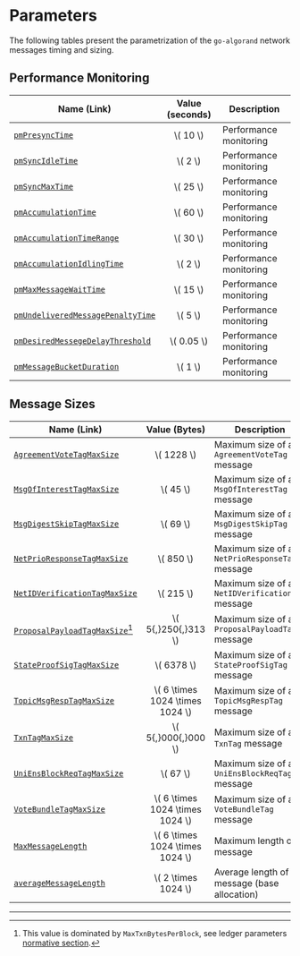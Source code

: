 # Parameters

The following tables present the parametrization of the `go-algorand` network messages
timing and sizing.

## Performance Monitoring

| Name (Link)                                                                                                                                           | Value (seconds) | Description            |
|-------------------------------------------------------------------------------------------------------------------------------------------------------|:---------------:|------------------------|
| [`pmPresyncTime`](https://github.com/algorand/go-algorand/blob/b7b3e5e3c9a83cbd6bd038f4f1856039d941b958/network/connPerfMon.go#L40)                   |   \\( 10 \\)    | Performance monitoring |
| [`pmSyncIdleTime`](https://github.com/algorand/go-algorand/blob/b7b3e5e3c9a83cbd6bd038f4f1856039d941b958/network/connPerfMon.go#L41)                  |    \\( 2 \\)    | Performance monitoring |
| [`pmSyncMaxTime`](https://github.com/algorand/go-algorand/blob/b7b3e5e3c9a83cbd6bd038f4f1856039d941b958/network/connPerfMon.go#L42)                   |   \\( 25 \\)    | Performance monitoring |
| [`pmAccumulationTime`](https://github.com/algorand/go-algorand/blob/b7b3e5e3c9a83cbd6bd038f4f1856039d941b958/network/connPerfMon.go#L43)              |   \\( 60 \\)    | Performance monitoring |
| [`pmAccumulationTimeRange`](https://github.com/algorand/go-algorand/blob/b7b3e5e3c9a83cbd6bd038f4f1856039d941b958/network/connPerfMon.go#L44)         |   \\( 30 \\)    | Performance monitoring |
| [`pmAccumulationIdlingTime`](https://github.com/algorand/go-algorand/blob/b7b3e5e3c9a83cbd6bd038f4f1856039d941b958/network/connPerfMon.go#L45)        |    \\( 2 \\)    | Performance monitoring |
| [`pmMaxMessageWaitTime`](https://github.com/algorand/go-algorand/blob/b7b3e5e3c9a83cbd6bd038f4f1856039d941b958/network/connPerfMon.go#L46)            |   \\( 15 \\)    | Performance monitoring |
| [`pmUndeliveredMessagePenaltyTime`](https://github.com/algorand/go-algorand/blob/b7b3e5e3c9a83cbd6bd038f4f1856039d941b958/network/connPerfMon.go#L47) |    \\( 5 \\)    | Performance monitoring |
| [`pmDesiredMessegeDelayThreshold`](https://github.com/algorand/go-algorand/blob/b7b3e5e3c9a83cbd6bd038f4f1856039d941b958/network/connPerfMon.go#L48)  |  \\( 0.05 \\)   | Performance monitoring |
| [`pmMessageBucketDuration`](https://github.com/algorand/go-algorand/blob/b7b3e5e3c9a83cbd6bd038f4f1856039d941b958/network/connPerfMon.go#L49)         |    \\( 1 \\)    | Performance monitoring |

## Message Sizes

| Name (Link)                                                                                                                                   |           Value (Bytes)           | Description                                      |
|-----------------------------------------------------------------------------------------------------------------------------------------------|:---------------------------------:|--------------------------------------------------|
| [`AgreementVoteTagMaxSize`](https://github.com/algorand/go-algorand/blob/df0613a04432494d0f437433dd1efd02481db838/protocol/tags.go#L54)       |           \\( 1228 \\)            | Maximum size of an `AgreementVoteTag` message    |
| [`MsgOfInterestTagMaxSize`](https://github.com/algorand/go-algorand/blob/df0613a04432494d0f437433dd1efd02481db838/protocol/tags.go#L57)       |            \\( 45 \\)             | Maximum size of a `MsgOfInterestTag` message     |
| [`MsgDigestSkipTagMaxSize`](https://github.com/algorand/go-algorand/blob/df0613a04432494d0f437433dd1efd02481db838/protocol/tags.go#L60)       |            \\( 69 \\)             | Maximum size of a `MsgDigestSkipTag` message     |
| [`NetPrioResponseTagMaxSize`](https://github.com/algorand/go-algorand/blob/df0613a04432494d0f437433dd1efd02481db838/protocol/tags.go#L63)     |            \\( 850 \\)            | Maximum size of a `NetPrioResponseTag` message   |
| [`NetIDVerificationTagMaxSize`](https://github.com/algorand/go-algorand/blob/df0613a04432494d0f437433dd1efd02481db838/protocol/tags.go#L66)   |            \\( 215 \\)            | Maximum size of a `NetIDVerificationTag` message |
| [`ProposalPayloadTagMaxSize`](https://github.com/algorand/go-algorand/blob/df0613a04432494d0f437433dd1efd02481db838/protocol/tags.go#L70)[^1] |       \\( 5{,}250{,}313 \\)       | Maximum size of a `ProposalPayloadTag` message   |
| [`StateProofSigTagMaxSize`](https://github.com/algorand/go-algorand/blob/df0613a04432494d0f437433dd1efd02481db838/protocol/tags.go#L73)       |           \\( 6378 \\)            | Maximum size of a `StateProofSigTag` message     |
| [`TopicMsgRespTagMaxSize`](https://github.com/algorand/go-algorand/blob/df0613a04432494d0f437433dd1efd02481db838/protocol/tags.go#L79)        | \\( 6 \times 1024 \times 1024 \\) | Maximum size of a `TopicMsgRespTag` message      |
| [`TxnTagMaxSize`](https://github.com/algorand/go-algorand/blob/df0613a04432494d0f437433dd1efd02481db838/protocol/tags.go#L97)                 |       \\( 5{,}000{,}000 \\)       | Maximum size of a `TxnTag` message               |
| [`UniEnsBlockReqTagMaxSize`](https://github.com/algorand/go-algorand/blob/df0613a04432494d0f437433dd1efd02481db838/protocol/tags.go#L100)     |            \\( 67 \\)             | Maximum size of a `UniEnsBlockReqTag` message    |
| [`VoteBundleTagMaxSize`](https://github.com/algorand/go-algorand/blob/df0613a04432494d0f437433dd1efd02481db838/protocol/tags.go#L104)         | \\( 6 \times 1024 \times 1024 \\) | Maximum size of a `VoteBundleTag` message        |
| [`MaxMessageLength`](https://github.com/algorand/go-algorand/blob/df0613a04432494d0f437433dd1efd02481db838/network/wsPeer.go#L45)             | \\( 6 \times 1024 \times 1024 \\) | Maximum length of a message                      |
| [`averageMessageLength`](https://github.com/algorand/go-algorand/blob/df0613a04432494d0f437433dd1efd02481db838/network/wsPeer.go#L46)         |       \\( 2 \times 1024 \\)       | Average length of a message (base allocation)    |

---

[^1]: This value is dominated by `MaxTxnBytesPerBlock`, see ledger parameters
[normative section](./ledger.md#parameters).